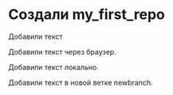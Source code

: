 ﻿# Создали my_first_repo

Добавили текст

Добавили текст через браузер.

Добавили текст локально.

Добавили текст в новой ветке newbranch.